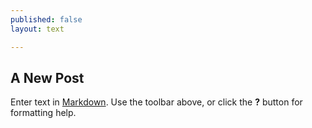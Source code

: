 ```yaml
---
published: false
layout: text

---
```


## A New Post

Enter text in [Markdown](http://daringfireball.net/projects/markdown/). Use the toolbar above, or click the **?** button for formatting help.
